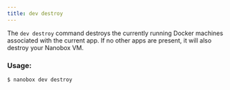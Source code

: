 ```yaml
---
title: dev destroy
---
```


The `dev destroy` command destroys the currently running Docker machines associated with the current app. If no other apps are present, it will also destroy your Nanobox VM.

### Usage:
```bash
$ nanobox dev destroy
```

